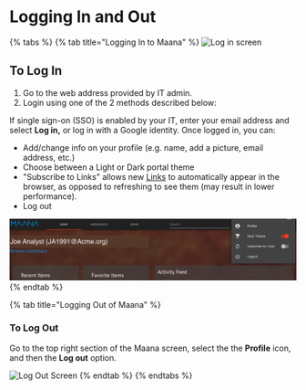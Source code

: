 # Logging In and Out

{% tabs %}
{% tab title="Logging In to Maana" %}
![Log in screen](https://gitbooktrainingmaterials.blob.core.windows.net/images/image%20%283%29.png)

## To Log In <a id="to-log-in"></a>

1. Go to the web address provided by IT admin.
2. Login using one of the 2 methods described below:

If single sign-on \(SSO\) is enabled by your IT, enter your email address and select **Log in,** or log in with a Google identity. Once logged in, you can:

* Add/change info on your profile \(e.g. name, add a picture, email address, etc.\)
* Choose between a Light or Dark portal theme
* "Subscribe to Links" allows new [Links](../reference-guide/technical-design-and-architecture/links.md) to automatically appear in the browser, as opposed to refreshing to see them \(may result in lower performance\).
* Log out

![Profile, Theme, and Log Out Screen](../../.gitbook/assets/screen-shot-2019-04-02-at-11.51.45-am.png)
{% endtab %}

{% tab title="Logging Out of Maana" %}
### To Log Out <a id="to-log-out"></a>

Go to the top right section of the Maana screen, select the the **Profile** icon, and then the **Log out** option.

![Log Out Screen](https://gitbooktrainingmaterials.blob.core.windows.net/images/image%20%288%29.png)
{% endtab %}
{% endtabs %}

